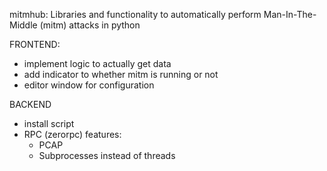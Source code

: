 mitmhub: Libraries and functionality to automatically perform Man-In-The-Middle (mitm) attacks in python


FRONTEND:
* implement logic to actually get data
* add indicator to whether mitm is running or not
* editor window for configuration 

BACKEND
* install script
* RPC (zerorpc)
features:
  * PCAP
  * Subprocesses instead of threads
  
 
